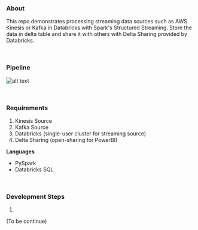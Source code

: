 ### About
This repo demonstrates processing streaming data sources such as AWS Kinesis or Kafka in Databricks with Spark's Structured Streaming. Store the data in delta table and share it with others with Delta Sharing provided by Databricks.

<br>

### Pipeline
![alt text](https://github.com/MinThuraZaw/Spark-Structured-Streaming-in-Databricks/blob/main/images/structured_streaming.jpg)

<br>

### Requirements
1) Kinesis Source
2) Kafka Source
3) Databricks (single-user cluster for streaming source)
4) Delta Sharing (open-sharing for PowerBI)


**Languages**
* PySpark
* Databricks SQL


<br>

### Development Steps
1) 
(To be continue)
